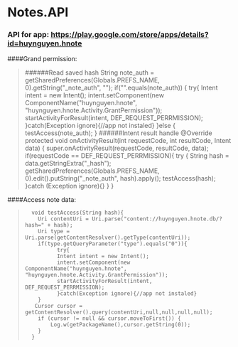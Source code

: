 # Notes.API

### API for app: https://play.google.com/store/apps/details?id=huynguyen.hnote

####Grand permission:
>
> ######Read saved hash
>        String note_auth = getSharedPreferences(Globals.PREFS_NAME, 0).getString("_note_auth", "");
>       if("".equals(note_auth)) {
>               try{
>               Intent intent = new Intent();
>               intent.setComponent(new ComponentName("huynguyen.hnote", "huynguyen.hnote.Activity.GrantPermission"));
>               startActivityForResult(intent, DEF_REQUEST_PERRMISSION);
>               }catch(Exception ignore){//app not instaled}
>       }else {
>           testAccess(note_auth);
>       }
> ######Intent result handle
>      @Override
>       protected void onActivityResult(int requestCode, int resultCode, Intent data) {
>           super.onActivityResult(requestCode, resultCode, data);
>         if(requestCode == DEF_REQUEST_PERRMISSION){
>               try {
>                   String hash = data.getStringExtra("_hash");
>                   getSharedPreferences(Globals.PREFS_NAME, 0).edit().putString("_note_auth", hash).apply();
>                   testAccess(hash);
>               }catch (Exception ignore){}
>           }
>       }

####Access note data:
        
>       void testAccess(String hash){
>         Uri contentUri = Uri.parse("content://huynguyen.hnote.db/?hash=" + hash);
>         Uri type =  Uri.parse(getContentResolver().getType(contentUri));
>         if(type.getQueryParameter("type").equals("0")){
>               try{
>               Intent intent = new Intent();
>               intent.setComponent(new ComponentName("huynguyen.hnote", "huynguyen.hnote.Activity.GrantPermission"));
>               startActivityForResult(intent, DEF_REQUEST_PERRMISSION);
>               }catch(Exception ignore){//app not instaled}
>         }
>        Cursor cursor = getContentResolver().query(contentUri,null,null,null,null);
>         if (cursor != null && cursor.moveToFirst()) {
>             Log.w(getPackageName(),cursor.getString(0));
>         }
>       }

